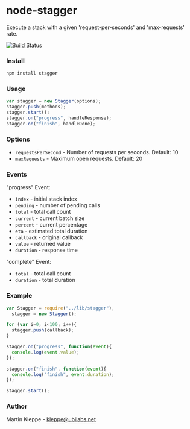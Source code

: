 # node-stagger

Execute a stack with a given 'request-per-seconds' and 'max-requests' rate.

[![Build Status](https://travis-ci.org/ubilabs/node-stagger.png)](https://travis-ci.org/ubilabs/node-stagger)
### Install

```sh
npm install stagger
```

### Usage

```js
var stagger = new Stagger(options);
stagger.push(methods);
stagger.start();
stagger.on("progress", handleResponse);
stagger.on("finish", handleDone);
```

### Options

* `requestsPerSecond` - Number of requests per seconds. Default: 10
* `maxRequests` - Maximum open requests. Default: 20

### Events

"progress" Event:

* `index` - initial stack index
* `pending` - number of pending calls
* `total` - total call count
* `current` - current batch size
* `percent` - current percentage
* `eta` - estimated total duration
* `callback` - original callback
* `value` - returned value
* `duration` - response time

"complete" Event:

* `total` - total call count
* `duration` - total duration

### Example

```js
var Stagger = require("../lib/stagger"),
  stagger = new Stagger();

for (var i=0; i<100; i++){
  stagger.push(callback);
}

stagger.on("progress", function(event){
  console.log(event.value);
});

stagger.on("finish", function(event){
  console.log("finish", event.duration);
});

stagger.start();
```

### Author

Martin Kleppe - kleppe@ubilabs.net
